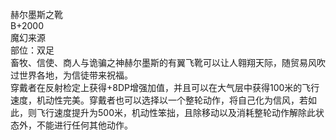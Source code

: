 <title>赫尔墨斯之靴</title>
<meta name="GENERATOR" content="WinCHM">
<meta http-equiv="Content-Type" content="text/html; charset=gb2312">
<br>赫尔墨斯之靴
<br>B+2000
<br>魔幻来源
<br>部位：双足
<br>畜牧、信使、商人与诡骗之神赫尔墨斯的有翼飞靴可以让人翱翔天际，随贸易风吹过世界各地，为信徒带来祝福。
<br>穿戴者在反射检定上获得+8DP增强加值，并且可以在大气层中获得100米的飞行速度，机动性完美。穿戴者也可以选择以一个整轮动作，将自己化为信风，若如此，则飞行速度提升为500米，机动性笨拙，且除移动以及消耗整轮动作解除此状态外，不能进行任何其他动作。
<br>